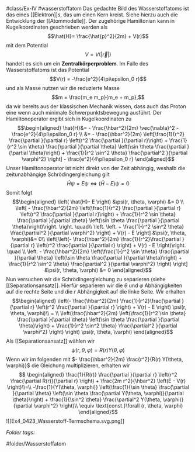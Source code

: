 #class/Ex-IV #wasserstoffatom 
Das gedachte Bild des Wasserstoffatoms ist das eines [[Elektron]]s, das um einen Kern kreist. Siehe hierzu auch die Entwicklung der [[Atommodelle]]. Der zugehörige Hamiltonian kann in Kugelkoordinaten geschrieben werden als $$\hat{H}= \frac{\hat{p}^2}{2m} + V(r)$$ mit dem Potential $$V = V(\left\lvert \vec{r} \right\rvert)$$ handelt es sich um ein **Zentralkörperproblem**. Im Falle des Wasserstoffatoms ist das Potential $$V(r) = -\frac{e^2}{4\pi\epsilon_0 r}$$ und als Masse nutzen wir die reduzierte Masse $$m = \frac{m_e m_p}{m_e + m_p},$$ da wir bereits aus der klassischen Mechanik wissen, dass auch das Proton eine wenn auch minimale Schwerpunktsbewegung ausführt. Der Hamiltonoperator ergibt sich in Kugelkoordinaten zu $$\begin{aligned}
        \hat{H}&= - \frac{\hbar^2}{2m} \vec{\nabla}^2 - \frac{e^2}{4\pi\epsilon_0 r} \\
        &= - \frac{\hbar^2}{2m} \left[\frac{1}{r^2} \frac{\partial }{\partial r} \left(r^2 \frac{\partial }{\partial r}\right) + \frac{1}{r^2 \sin \theta} \frac{\partial }{\partial \theta} \left(\sin \theta \frac{\partial }{\partial \theta}\right) + \frac{1}{r^2 \sin^2 \theta} \frac{\partial^2 }{\partial \varphi^2} \right] - \frac{e^2}{4\pi\epsilon_0 r}
    \end{aligned}$$ Unser Hamiltonoperator ist nicht direkt von der Zeit abhängig, weshalb die zeitunabhängige Schrödingergleichung gilt $$\hat{H}\psi = E \psi \Leftrightarrow \left(\hat{H}- E\right) \psi = 0$$ Somit folgt $$\begin{aligned}
        \left( \hat{H}- E \right) &\psi(r, \theta, \varphi) &= 0 \\
        \left[ - \frac{\hbar^2}{2m} \left(\frac{1}{r^2} \frac{\partial }{\partial r} \left(r^2 \frac{\partial }{\partial r}\right) + \frac{1}{r^2 \sin \theta} \frac{\partial }{\partial \theta} \left(\sin \theta \frac{\partial }{\partial \theta}\right)\right. \right. \quad\\
        \left. \left. + \frac{1}{r^2 \sin^2 \theta} \frac{\partial^2 }{\partial \varphi^2} \right) + V(r) - E \right] &\psi(r, \theta, \varphi)&= 0\\
        \left[\left(- \frac{\hbar^2}{2m} \frac{1}{r^2}\frac{\partial }{\partial r} \left(r^2 \frac{\partial }{\partial r} \right) + V(r) - E \right)\right. \quad \\
        \left. - \frac{\hbar^2}{2m}  \left(\frac{1}{r^2 \sin \theta} \frac{\partial }{\partial \theta} \left(\sin \theta \frac{\partial }{\partial \theta}\right) + \frac{1}{r^2 \sin^2 \theta} \frac{\partial^2 }{\partial \varphi^2} \right) \right] &\psi(r, \theta, \varphi) &= 0
    \end{aligned}$$ Nun versuchen wir die Schrödingergleichung zu separieren (siehe [[Separationsansatz]]. Hierfür separieren wir die $\theta$ und $\varphi$ Abhängigkeiten auf die rechte Seite und die $r$ Abhängigkeit auf die linke Seite. Wir erhalten $$\begin{aligned}
        \left(- \frac{\hbar^2}{2m} \frac{1}{r^2}\frac{\partial }{\partial r} \left(r^2 \frac{\partial }{\partial r} \right) + V(r) - E \right) \psi(r, \theta, \varphi)\\
        = \\
        \left(\frac{\hbar^2}{2m}  \left(\frac{1}{r^2 \sin \theta} \frac{\partial }{\partial \theta} \left(\sin \theta \frac{\partial }{\partial \theta}\right) + \frac{1}{r^2 \sin^2 \theta} \frac{\partial^2 }{\partial \varphi^2} \right) \right) \psi(r, \theta, \varphi)
    \end{aligned}$$ Als [[Separationsansatz]] wählen wir $$\psi(r, \theta, \varphi) = R(r) Y(\theta, \varphi)$$ Wenn wir im folgenden mit $- \frac{\hbar^2}{2m} \frac{r^2}{R(r) Y(\theta, \varphi)}$ die Gleichung multiplizieren, erhalten wir $$
    \begin{aligned}
        \frac{1}{R(r)} \frac{\partial }{\partial r} \left(r^2 \frac{\partial R(r)}{\partial r} \right) + \frac{2m r^2}{\hbar^2} \left(E - V(r) \right)\\=\\
        -\frac{1}{Y(\theta, \varphi)} \left(\frac{1}{\sin \theta} \frac{\partial }{\partial \theta} \left(\sin \theta \frac{\partial Y(\theta, \varphi)}{\partial \theta}\right) + \frac{1}{\sin^2 \theta} \frac{\partial^2 Y(\theta, \varphi)}{\partial \varphi^2} \right)\\
        \equiv \text{const.}\forall (r, \theta, \varphi)
    \end{aligned}$$
    ![[Ex4_0423_Wasserstoff-Termschema.svg.png]]
    


 *Folder tags:*

#folder/Wasserstoffatom